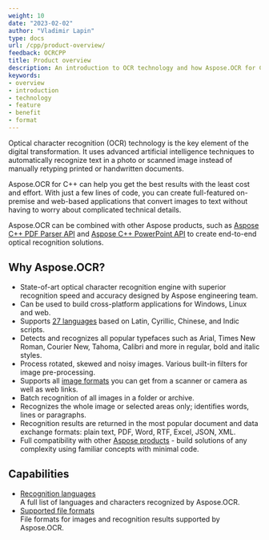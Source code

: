 ```yaml
---
weight: 10
date: "2023-02-02"
author: "Vladimir Lapin"
type: docs
url: /cpp/product-overview/
feedback: OCRCPP
title: Product overview
description: An introduction to OCR technology and how Aspose.OCR for C++ can help you use it for your day-to-day business needs.
keywords:
- overview
- introduction
- technology
- feature
- benefit
- format
---
```


Optical character recognition (OCR) technology is the key element of the digital transformation. It uses advanced artificial intelligence techniques to automatically recognize text in a photo or scanned image instead of manually retyping printed or handwritten documents.

Aspose.OCR for C++ can help you get the best results with the least cost and effort. With just a few lines of code, you can create full-featured on-premise and web-based applications that convert images to text without having to worry about complicated technical details.

Aspose.OCR can be combined with other Aspose products, such as [Aspose C++ PDF Parser API](https://products.aspose.com/pdf/cpp/) and [Aspose C++ PowerPoint API](https://products.aspose.com/slides/cpp/) to create end-to-end optical recognition solutions.

## Why Aspose.OCR?

- State-of-art optical character recognition engine with superior recognition speed and accuracy designed by Aspose engineering team.
- Can be used to build cross-platform applications for Windows, Linux and web.
- Supports [27 languages](/ocr/cpp/recognition-languages/) based on Latin, Cyrillic, Chinese, and Indic scripts.
- Detects and recognizes all popular typefaces such as Arial, Times New Roman, Courier New, Tahoma, Calibri and more in regular, bold and italic styles.
- Process rotated, skewed and noisy images. Various built-in filters for image pre-processing.
- Supports all [image formats](/ocr/cpp/supported-file-formats/) you can get from a scanner or camera as well as web links.
- Batch recognition of all images in a folder or archive.
- Recognizes the whole image or selected areas only; identifies words, lines or paragraphs.
- Recognition results are returned in the most popular document and data exchange formats: plain text, PDF, Word, RTF, Excel, JSON, XML.
- Full compatibility with other [Aspose products](https://products.aspose.com/) - build solutions of any complexity using familiar concepts with minimal code.

## Capabilities

- [Recognition languages](/ocr/cpp/recognition-languages/)  
  A full list of languages and characters recognized by Aspose.OCR.
- [Supported file formats](/ocr/cpp/supported-file-formats/)  
  File formats for images and recognition results supported by Aspose.OCR.
